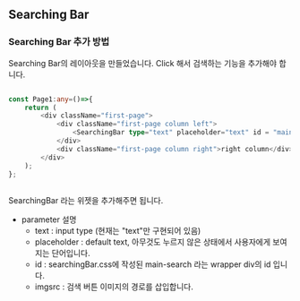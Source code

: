 

## Searching Bar

### Searching Bar 추가 방법


Searching Bar의 레이아웃을 만들었습니다.
Click 해서 검색하는 기능을 추가해야 합니다.
```typescript

const Page1:any=()=>{
    return (
        <div className="first-page">
            <div className="first-page column left">
                <SearchingBar type="text" placeholder="text" id = "main-search" imgsrc="./search.svg"></SearchingBar>
            </div>
            <div className="first-page column right">right column</div>
        </div>
    );
};
       
```

SearchingBar 라는 위젯을 추가해주면 됩니다.
- parameter 설명
  - text : input type (현재는 "text"만 구현되어 있음)
  - placeholder : default text, 아무것도 누르지 않은 상태에서 사용자에게 보여지는 단어입니다.
  - id : searchingBar.css에 작성된 main-search 라는 wrapper div의 id 입니다. 
  - imgsrc : 검색 버튼 이미지의 경로를 삽입합니다.
  